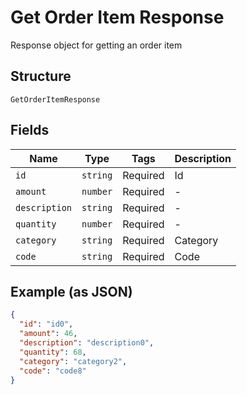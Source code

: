 
# Get Order Item Response

Response object for getting an order item

## Structure

`GetOrderItemResponse`

## Fields

| Name | Type | Tags | Description |
|  --- | --- | --- | --- |
| `id` | `string` | Required | Id |
| `amount` | `number` | Required | - |
| `description` | `string` | Required | - |
| `quantity` | `number` | Required | - |
| `category` | `string` | Required | Category |
| `code` | `string` | Required | Code |

## Example (as JSON)

```json
{
  "id": "id0",
  "amount": 46,
  "description": "description0",
  "quantity": 68,
  "category": "category2",
  "code": "code8"
}
```

